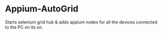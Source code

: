 # Appium-AutoGrid
Starts selenium grid hub &amp; adds appium nodes for all the devices connected to the PC on its on.
